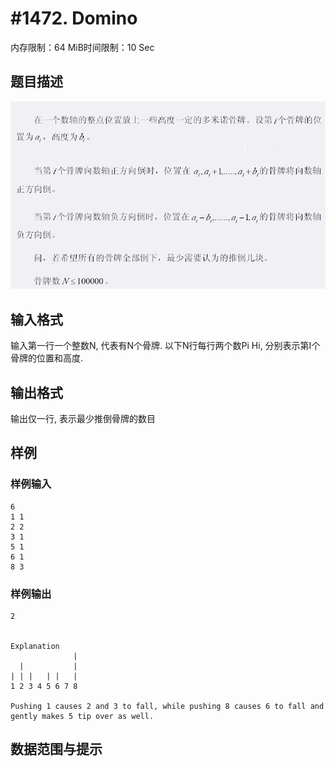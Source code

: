 # #1472. Domino

内存限制：64 MiB时间限制：10 Sec

## 题目描述

![](images/1472.jpg)

## 输入格式

输入第一行一个整数N, 代表有N个骨牌. 以下N行每行两个数Pi Hi, 分别表示第I个骨牌的位置和高度.

## 输出格式

输出仅一行, 表示最少推倒骨牌的数目

## 样例

### 样例输入

    
    6
    1 1
    2 2
    3 1
    5 1
    6 1
    8 3
    
    

### 样例输出

    
    2
    
    
    Explanation
                  |
      |           |
    | | |   | |   |
    1 2 3 4 5 6 7 8
    
    Pushing 1 causes 2 and 3 to fall, while pushing 8 causes 6 to fall and gently makes 5 tip over as well.
    

## 数据范围与提示
